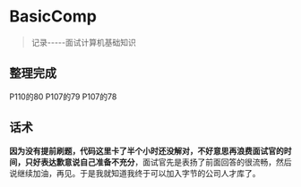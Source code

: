 # BasicComp
> 记录-----面试计算机基础知识



## 整理完成

P110的80
P107的79
P107的78


## 话术


**因为没有提前刷题，代码这里卡了半个小时还没解对，不好意思再浪费面试官的时间，只好表达歉意说自己准备不充分**，面试官先是表扬了前面回答的很流畅，然后说继续加油，再见。于是我就知道我终于可以加入字节的公司人才库了。





